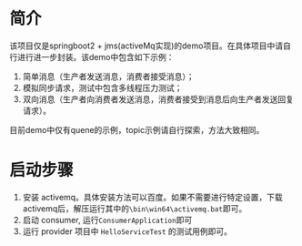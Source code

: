 # 简介
该项目仅是springboot2 + jms(activeMq实现)的demo项目。在具体项目中请自行进行进一步封装。该demo中包含如下示例：
1. 简单消息（生产者发送消息，消费者接受消息）；
2. 模拟同步请求，测试中包含多线程压力测试；
3. 双向消息（生产者向消费者发送消息，消费者接受到消息后向生产者发送回复请求）。

目前demo中仅有quene的示例，topic示例请自行探索，方法大致相同。

# 启动步骤
1. 安装 activemq。具体安装方法可以百度。如果不需要进行特定设置，下载activemq后，解压运行其中的`\bin\win64\activemq.bat`即可。
2. 启动 consumer, 运行`ConsumerApplication`即可
3. 运行 provider 项目中 `HelloServiceTest` 的测试用例即可。